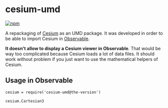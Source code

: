 # cesium-umd

[![npm](https://img.shields.io/npm/v/cesium-umd)](https://www.npmjs.com/package/cesium-umd)

A repackaging of [Cesium](https://www.npmjs.com/package/cesium) as an UMD package. It was developed in order to be able to import Cesium in [Observable](https://observablehq.com/).

**It doesn't allow to display a Cesium viewer in Observable**. That would be way too complicated because Cesium loads a lot of data files. It should work without problem if you just want to use the mathematical helpers of Cesium.

## Usage in Observable

```
cesium = require('cesium-umd@the-version')

cesium.Cartesian3
```